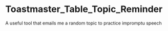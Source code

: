 # Toastmaster_Table_Topic_Reminder
A useful tool that emails me a random topic to practice impromptu speech
